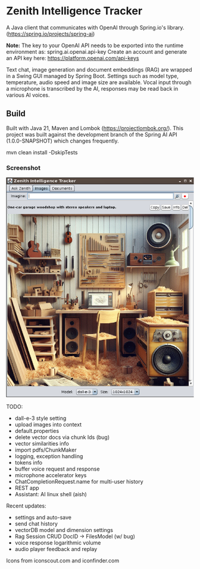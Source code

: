 # Zenith Intelligence Tracker

A Java client that communicates with OpenAI through Spring.io's library. (https://spring.io/projects/spring-ai)  

**Note:** The key to your OpenAI API needs to be exported into the runtime environment as: spring.ai.openai.api-key 
Create an account and generate an API key here: https://platform.openai.com/api-keys

Text chat, image generation and document embeddings (RAG) are wrapped in a Swing GUI managed by Spring Boot. Settings such as model type, temperature, audio speed and image size are available.  Vocal input through a microphone is transcribed by the AI, responses may be read back in various AI voices. 

## Build 
Built with Java 21, Maven and Lombok (https://projectlombok.org/).
This project was built against the development branch of the Spring AI API (1.0.0-SNAPSHOT) which changes frequently.

mvn clean install -DskipTests

### Screenshot
![JudahZone logo](/screenshot.png)

TODO:
- dall-e-3 style setting
- upload images into context
- default.properties
- delete vector docs via chunk Ids (bug)
- vector similarities info
- import pdfs/ChunkMaker 
- logging, exception handling
- tokens info
- buffer voice request and response
- microphone accelerator keys
- ChatCompletionRequest.name for multi-user history
- REST app
- Assistant: AI linux shell (aish)

Recent updates:
- settings and auto-save
- send chat history
- vectorDB model and dimension settings
- Rag Session CRUD DocID -> FilesModel (w/ bug)
- voice response logarithmic volume
- audio player feedback and replay

Icons from iconscout.com and iconfinder.com


